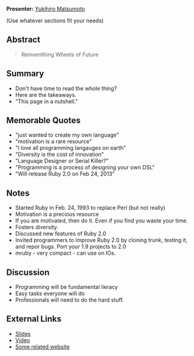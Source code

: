 **Presenter:** [Yukihiro Matsumoto](https://github.com/newhavenrb/conferences/wiki/Yukihiro-Matsumoto)

(Use whatever sections fit your needs)

## Abstract

> Reinventhing Wheels of Future

## Summary

* Don't have time to read the whole thing?
* Here are the takeaways.
* "This page in a nutshell."

## Memorable Quotes

* "just wanted to create my own language"
* "motivation is a rare resource"
* "I love all programming langauges on earth"
* "Diversity is the cost of innovation"
* "Language Designer or Serial Killer?"
* "Programming is a process of designing your own DSL"
* "Will release Ruby 2.0 on Feb 24, 2013"

## Notes

* Started Ruby in Feb. 24, 1993 to replace Perl (but not really)
* Motivation is a precious resource
* If you are motivated, then do it. Even if you find you waste your
  time.
* Fosters diversity.
* Discussed new features of Ruby 2.0
* Invited programmers to improve Ruby 2.0 by cloning trunk, testing it, and repor bugs. Port your 1.9 projects to 2.0
* mruby - very compact - can use on IOs.

## Discussion

* Programming will be fundamental lieracy
* Easy tasks everyone will do
* Professionals will need to do the hard stuff.

## External Links

* [Slides](http://www.example.com/)
* [Video](http://www.example.com/)
* [Some related website](http://www.example.com/)
